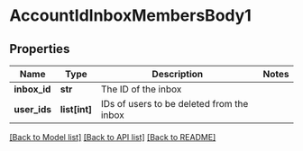 # AccountIdInboxMembersBody1

## Properties
Name | Type | Description | Notes
------------ | ------------- | ------------- | -------------
**inbox_id** | **str** | The ID of the inbox | 
**user_ids** | **list[int]** | IDs of users to be deleted from the inbox | 

[[Back to Model list]](../README.md#documentation-for-models) [[Back to API list]](../README.md#documentation-for-api-endpoints) [[Back to README]](../README.md)

